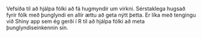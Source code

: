 Vefsíða til að hjálpa fólki að fá hugmyndir um virkni. Sérstaklega hugsað fyrir fólk með þunglyndi en allir ættu að geta nýtt þetta. Er líka með tengingu við Shiny app sem ég gerði í R til að hjálpa fólki að meta þunglyndiseinkennin sín. 
